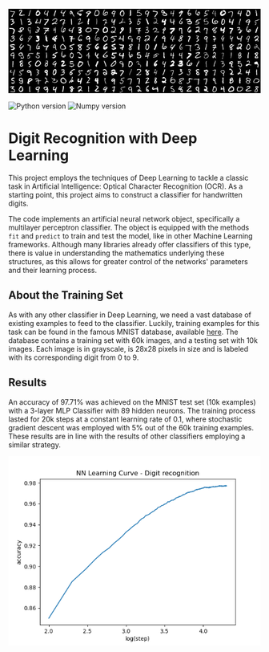 ![Portada](data/portada.jpg)

![Python version](https://img.shields.io/badge/python-3.11-blue.svg) 
![Numpy version](https://img.shields.io/badge/numpy-1.24.3-blue.svg)

# Digit Recognition with Deep Learning

This project employs the techniques of Deep Learning to tackle a classic task 
in Artificial Intelligence: Optical Character Recognition (OCR). As a starting point, 
this project aims to construct a classifier for handwritten digits. 

The code implements an artificial neural network object, specifically a multilayer 
perceptron classifier. The object is equipped with the methods `fit` and `predict`
to train and test the model, like in other Machine Learning frameworks. Although 
many libraries already offer classifiers of this type, there is value in understanding 
the mathematics underlying these structures, as this allows for greater control of the networks' 
parameters and their learning process. 

## About the Training Set

As with any other classifier in Deep Learning, we need a vast database of existing 
examples to feed to the classifier. Luckily, training examples for this 
task can be found in the famous MNIST database, available [here](http://yann.lecun.com/exdb/mnist/). The 
database contains a training set with 60k images, and a testing set with 10k
images. Each image is in grayscale, is 28x28 pixels in size and is labeled with 
its corresponding digit from 0 to 9. 

## Results

An accuracy of 97.71% was achieved on the MNIST test set (10k examples) 
with a 3-layer MLP Classifier with 89 hidden neurons. The training process lasted 
for 20k steps at a constant learning rate of 0.1, where stochastic gradient descent was employed with 5% out of the 60k
training examples. These results are in line with the results of other classifiers 
employing a similar strategy.

<p align="center">
  <img src="results/learning_curve.png" />
</p>
